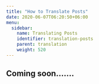 ```yaml
---
title: "How to Translate Posts"
date: 2020-06-07T06:20:50+06:00
menu:
  sidebar:
    name: Translating Posts
    identifier: translation-posts
    parent: translation
    weight: 520
---
```


## Coming soon.......
